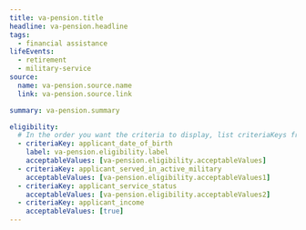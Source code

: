```yaml
---
title: va-pension.title
headline: va-pension.headline
tags:
  - financial assistance
lifeEvents:
  - retirement
  - military-service
source:
  name: va-pension.source.name
  link: va-pension.source.link

summary: va-pension.summary

eligibility:
  # In the order you want the criteria to display, list criteriaKeys from the csv here, each followed by a comma-separated list of which values indicate eligibility for that criteria. Wrap individual values in quotes if they have inner commas.
  - criteriaKey: applicant_date_of_birth
    label: va-pension.eligibility.label
    acceptableValues: [va-pension.eligibility.acceptableValues]
  - criteriaKey: applicant_served_in_active_military
    acceptableValues: [va-pension.eligibility.acceptableValues1]
  - criteriaKey: applicant_service_status
    acceptableValues: [va-pension.eligibility.acceptableValues2]
  - criteriaKey: applicant_income
    acceptableValues: [true]
---
```

